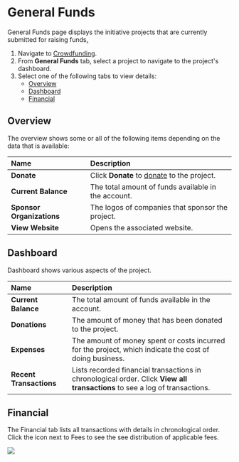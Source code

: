 # General Funds

General Funds page displays the initiative projects that are currently submitted for raising funds[.](https://ostif.org/the-ostif-mission/)

1. Navigate to [Crowdfunding](https://crowdfunding.lfx.linuxfoundation.org/).
2. From **General Funds** tab, select a project to navigate to the project's dashboard.
3. Select one of the following tabs to view details:
   * [Overview](general-funds.md#overview)
   * [Dashboard](general-funds.md#dashboard)
   * [Financial](general-funds.md#ProjectsandMentorships-Financial)

## Overview

The overview shows some or all of the following items depending on the data that is available:

| Name  | Description |
| :--- | :--- |
| **Donate** | Click **Donate** to [donate](../donate-sponsor/) to the project. |
| **Current Balance** | The total amount of funds available in the account. |
| **Sponsor Organizations** | The logos of companies that sponsor the project. |
| **View Website** | Opens the associated website. |

## Dashboard

Dashboard shows various aspects of the project.

| Name | Description |
| :--- | :--- |
| **Current Balance** | The total amount of funds available in the account. |
| **Donations** | The amount of money that has been donated to the project. |
| **Expenses** | The amount of money spent or costs incurred for the project, which indicate the cost of doing business. |
| **Recent Transactions** | Lists recorded financial transactions in chronological order.  Click **View all transactions** to see a log of transactions. |

## Financial <a id="ProjectsandMentorships-Financial"></a>

The Financial tab lists all transactions with details in chronological order. Click the icon next to Fees to see the see distribution of applicable fees.

![](https://gblobscdn.gitbook.com/assets%2F-M2DCN9UgoRgMEkgnLyP%2F-MBgrCBREGWIcmsdpQ3P%2F-MBhuysHfCxOp5lVvA2P%2Ffees%20icon.png?alt=media&token=fa741f06-d693-4ccf-ad42-c541cd8313ec)

